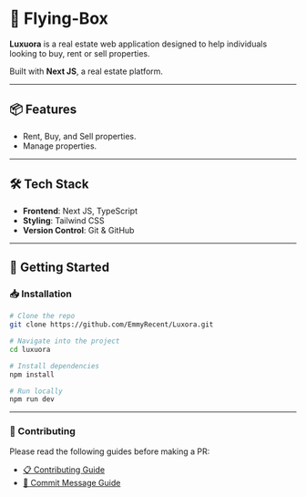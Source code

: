# 🚀 Flying-Box

**Luxuora** is a real estate web application designed to help individuals looking to buy, rent or sell properties.

Built with **Next JS**, a real estate platform.

---

## 📦 Features

- Rent, Buy, and Sell properties.
- Manage properties.

---

## 🛠️ Tech Stack

- **Frontend**: Next JS, TypeScript
- **Styling**: Tailwind CSS
- **Version Control**: Git & GitHub

---

## 🚀 Getting Started

### 📥 Installation

```bash
# Clone the repo
git clone https://github.com/EmmyRecent/Luxora.git

# Navigate into the project
cd luxuora

# Install dependencies
npm install

# Run locally
npm run dev
```

---

### 🤝 Contributing

Please read the following guides before making a PR:

- [📋 Contributing Guide](CONTRIBUTING.md)
- [💬 Commit Message Guide](COMMIT_GUIDELINES.md)
